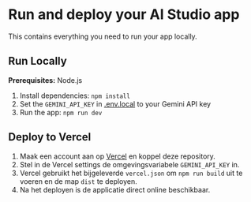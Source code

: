 # Run and deploy your AI Studio app

This contains everything you need to run your app locally.

## Run Locally

**Prerequisites:**  Node.js


1. Install dependencies:
   `npm install`
2. Set the `GEMINI_API_KEY` in [.env.local](.env.local) to your Gemini API key
3. Run the app:
   `npm run dev`

## Deploy to Vercel

1. Maak een account aan op [Vercel](https://vercel.com) en koppel deze repository.
2. Stel in de Vercel settings de omgevingsvariabele `GEMINI_API_KEY` in.
3. Vercel gebruikt het bijgeleverde `vercel.json` om `npm run build` uit te voeren en de map `dist` te deployen.
4. Na het deployen is de applicatie direct online beschikbaar.
